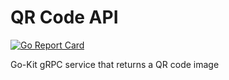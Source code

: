 # QR Code API
[![Go Report Card](https://goreportcard.com/badge/github.com/codebender/qrcode-api)](https://goreportcard.com/report/github.com/codebender/qrcode-api)

Go-Kit gRPC service that returns a QR code image
